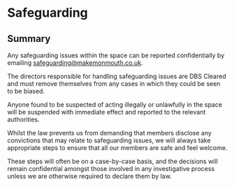 # Safeguarding

## Summary

Any safeguarding issues within the space can be reported confidentially by emailing [safeguarding@makemonmouth.co.uk](mailto:safeguarding@makemonmouth.co.uk).

The directors responsible for handling safeguarding issues are DBS Cleared and must remove themselves from any cases in which they could be seen to be biased.

Anyone found to be suspected of acting illegally or unlawfully in the space will be suspended with immediate effect and reported to the relevant authorities.

Whilst the law prevents us from demanding that members disclose any convictions that may relate to safeguarding issues, we will always take appropriate steps to ensure that all our members are safe and feel welcome.

These steps will often be on a case-by-case basis, and the decisions will remain confidential amongst those involved in any investigative process unless we are otherwise required to declare them by law.
